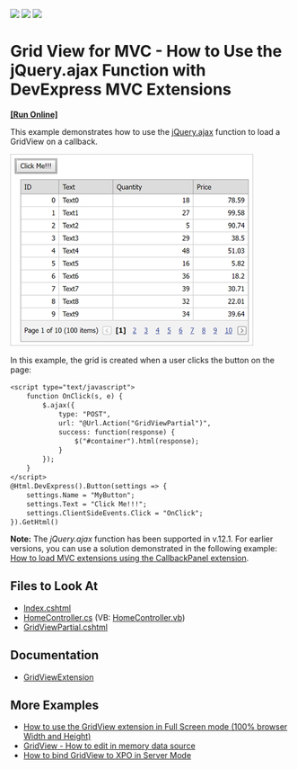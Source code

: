 <!-- default badges list -->
![](https://img.shields.io/endpoint?url=https://codecentral.devexpress.com/api/v1/VersionRange/128567137/20.2.7%2B)
[![](https://img.shields.io/badge/Open_in_DevExpress_Support_Center-FF7200?style=flat-square&logo=DevExpress&logoColor=white)](https://supportcenter.devexpress.com/ticket/details/E4063)
[![](https://img.shields.io/badge/📖_How_to_use_DevExpress_Examples-e9f6fc?style=flat-square)](https://docs.devexpress.com/GeneralInformation/403183)
<!-- default badges end -->

# Grid View for MVC - How to Use the jQuery.ajax Function with DevExpress MVC Extensions

<!-- run online -->
**[[Run Online]](https://codecentral.devexpress.com/e4063/)**
<!-- run online end -->


This example demonstrates how to use the [jQuery.ajax](https://api.jquery.com/jquery.ajax/) function to load a GridView on a callback.

![A sample grid](images/grid-created-on-callback.png)

In this example, the grid is created when a user clicks the button on the page:

```cshtml
<script type="text/javascript">
    function OnClick(s, e) {
        $.ajax({
            type: "POST",
            url: "@Url.Action("GridViewPartial")",
            success: function(response) {
                $("#container").html(response);
            }
        });
    }
</script>
@Html.DevExpress().Button(settings => {
    settings.Name = "MyButton";
    settings.Text = "Click Me!!!";
    settings.ClientSideEvents.Click = "OnClick";
}).GetHtml()
```

**Note:** The *jQuery.ajax* function has been supported in v.12.1. For earlier versions, you can use a solution demonstrated in the following example: [How to load MVC extensions using the CallbackPanel extension](https://github.com/DevExpress-Examples/how-to-load-mvc-extensions-using-the-callbackpanel-extension-e2927).

## Files to Look At

* [Index.cshtml](./CS/AjaxSupport/Views/Home/Index.cshtml)
* [HomeController.cs](./CS/AjaxSupport/Controllers/HomeController.cs) (VB: [HomeController.vb](./VB/AjaxSupport/Controllers/HomeController.vb))
* [GridViewPartial.cshtml](./CS/AjaxSupport/Views/Home/GridViewPartial.cshtml)

## Documentation

* [GridViewExtension](https://docs.devexpress.com/AspNetMvc/DevExpress.Web.Mvc.GridViewExtension)

## More Examples

* [How to use the GridView extension in Full Screen mode (100% browser Width and Height)](https://github.com/DevExpress-Examples/how-to-use-the-gridview-extension-in-a-full-screen-mode-100-browser-width-and-height-e3958)
* [GridView - How to edit in memory data source](https://github.com/DevExpress-Examples/gridview-how-to-edit-in-memory-data-source-e3983)
* [How to bind GridView to XPO in Server Mode](https://github.com/DevExpress-Examples/how-to-bind-gridview-to-xpo-in-server-mode-e2836)